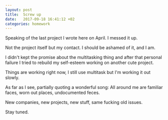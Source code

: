 ```yaml
---
layout: post
title:  Screw up
date:   2017-09-18 16:41:12 +02
categories: homework
---
```


Speaking of the last project I wrote here on April. I messed it up.

Not the project itself but my contact. I should be ashamed of it, and I am.

I didn't kept the promise about the multitasking thing and after that personal failure I tried to rebuild my self-esteem working on another cute project.

Things are working right now, I still use multitask but I'm working it out slowly.

<!--more-->
As far as I see, partially quoting a wonderful song: All around me are familiar faces, worn out places, undocumented feces.

New companies, new projects, new stuff, same fucking old issues.

Stay tuned.